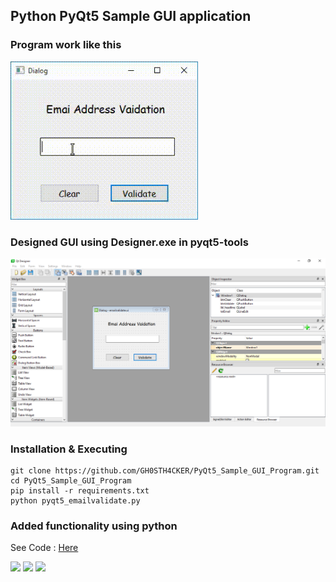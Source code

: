 ## Python PyQt5 Sample GUI application

### Program work like this 
<img src='https://raw.githubusercontent.com/GH0STH4CKER/PyQt5_Sample_GUI_Program/main/images/Running_program_Pyqt5.gif' width='300px'>

### Designed GUI using Designer.exe in pyqt5-tools 
<img src='https://raw.githubusercontent.com/GH0STH4CKER/PyQt5_Sample_GUI_Program/main/images/QT_Designer_Img.png' width='1000px' >

### Installation & Executing
```
git clone https://github.com/GH0STH4CKER/PyQt5_Sample_GUI_Program.git
cd PyQt5_Sample_GUI_Program
pip install -r requirements.txt
python pyqt5_emailvalidate.py
```
### Added functionality using python

See Code : <a href='https://github.com/GH0STH4CKER/PyQt5_Sample_GUI_Program/blob/main/pyqt5_emailvalidate.py'>Here</a>


<a href='https://www.python.org/downloads/release/python-3810/'><img src='https://img.shields.io/badge/python%20%203.8.10-163052?style=flat&logo=python'></a>
<img src='https://img.shields.io/badge/Made%20with-VSCode-1f425f.svg' >
<img src='https://img.shields.io/github/license/{username}/{repo-name}.svg'>
